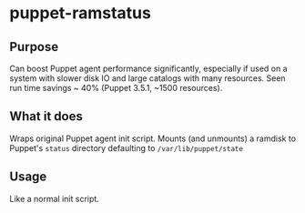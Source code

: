 # puppet-ramstatus

## Purpose
Can boost Puppet agent performance significantly, especially if used on a system with slower disk IO and large catalogs with many resources. Seen run time savings ~ 40% (Puppet 3.5.1, ~1500 resources).

## What it does
Wraps original Puppet agent init script. Mounts (and unmounts) a ramdisk to Puppet's ```status``` directory defaulting to ```/var/lib/puppet/state```

## Usage
Like a normal init script.
